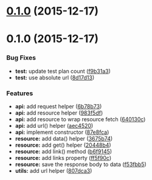 <a name="0.1.0"></a>
# [0.1.0](https://github.com/stephanebachelier/halapi/compare/0.1.0...v0.1.0) (2015-12-17)




<a name="0.1.0"></a>
# 0.1.0 (2015-12-17)


### Bug Fixes

* **test:** update test plan count ([f9b31a3](https://github.com/stephanebachelier/halapi/commit/f9b31a3))
* **test:** use absolute url ([8d17d13](https://github.com/stephanebachelier/halapi/commit/8d17d13))

### Features

* **api:** add request helper ([6b78b73](https://github.com/stephanebachelier/halapi/commit/6b78b73))
* **api:** add resource helper ([983f5df](https://github.com/stephanebachelier/halapi/commit/983f5df))
* **api:** add resource to wrap resource fetch ([640130c](https://github.com/stephanebachelier/halapi/commit/640130c))
* **api:** add url() helper ([aec4520](https://github.com/stephanebachelier/halapi/commit/aec4520))
* **api:** implement constructor ([87e8fca](https://github.com/stephanebachelier/halapi/commit/87e8fca))
* **resource:** add data() helper ([3675b74](https://github.com/stephanebachelier/halapi/commit/3675b74))
* **resource:** add get() helper ([20448b4](https://github.com/stephanebachelier/halapi/commit/20448b4))
* **resource:** add link() method ([b6f9145](https://github.com/stephanebachelier/halapi/commit/b6f9145))
* **resource:** add links property ([ff5f90c](https://github.com/stephanebachelier/halapi/commit/ff5f90c))
* **resource:** save the response body to data ([f53fbb5](https://github.com/stephanebachelier/halapi/commit/f53fbb5))
* **utils:** add url helper ([807dca3](https://github.com/stephanebachelier/halapi/commit/807dca3))



